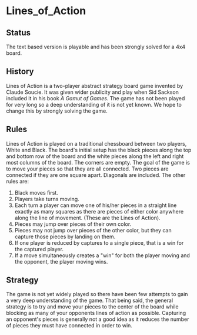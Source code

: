 Lines\_of\_Action
=================

Status
------

The text based version is playable and has been strongly solved for a 4x4 board.

History
-------

Lines of Action is a two-player abstract strategy board game invented by Claude Soucie. It was given wider publicity and play when Sid Sackson included it in his book *A Gamut of Games*. The game has not been played for very long so a deep understanding of it is not yet known. We hope to change this by strongly solving the game.

Rules
-----

Lines of Action is played on a traditional chessboard between two players, White and Black. The board's initial setup has the black pieces along the top and bottom row of the board and the white pieces along the left and right most columns of the board. The corners are empty. The goal of the game is to move your pieces so that they are all connected. Two pieces are connected if they are one square apart. Diagonals are included. The other rules are:

1.  Black moves first.
2.  Players take turns moving.
3.  Each turn a player can move one of his/her pieces in a straight line exactly as many squares as there are pieces of either color anywhere along the line of movement. (These are the Lines of Action).
4.  Pieces may jump over pieces of their own color.
5.  Pieces may not jump over pieces of the other color, but they can capture those pieces by landing on them.
6.  If one player is reduced by captures to a single piece, that is a win for the captured player.
7.  If a move simultaneously creates a "win" for both the player moving and the opponent, the player moving wins.

Strategy
--------

The game is not yet widely played so there have been few attempts to gain a very deep understanding of the game. That being said, the general strategy is to try and move your pieces to the center of the board while blocking as many of your opponents lines of action as possible. Capturing an opponent's pieces is generally not a good idea as it reduces the number of pieces they must have connected in order to win.
